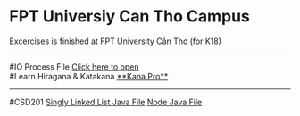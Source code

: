 # FPT Universiy Can Tho Campus
Excercises is finished at FPT University Cần Thơ (for K18)
<hr>
#IO Process File
<a href="https://github.com/lnanh2k4/FUCT/blob/7dbb8de278c07a2f4a9fb93d8cf0d0ab5dddb939/IOCE181767.java">Click here to open</a>
<br>
#Learn Hiragana & Katakana
<a href="https://kana.pro/">**Kana Pro**</a>
<hr>
#CSD201
<a href="https://github.com/lnanh2k4/FUCT/blob/7dbb8de278c07a2f4a9fb93d8cf0d0ab5dddb939/SinglyLinkedList.java">Singly Linked List Java File</a>
<a href="https://github.com/lnanh2k4/FUCT/blob/7dbb8de278c07a2f4a9fb93d8cf0d0ab5dddb939/SinglyLinkedList.java">Node Java File</a>
